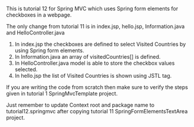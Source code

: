 This is tutorial 12 for Spring MVC which uses Spring form elements for checkboxes in a webpage.

The only change from tutorial 11 is in index.jsp, hello.jsp, Information.java and HelloController.java

1. In index.jsp the checkboxes are defined to select Visited Countries by using Spring form elements.
2. In Information.java an array of visitedCountries[] is defined.
3. In HelloController.java model is able to store the checkbox values selected.
4. In hello.jsp the list of Visited Countries is shown using JSTL tag.

If you are writing the code from scratch then make sure to verify the steps given in tutorial 1 SpringMvcTemplate project.

Just remember to update Context root and package name to tutorial12.springmvc after copying tutorial 11 SpringFormElementsTextArea project.

